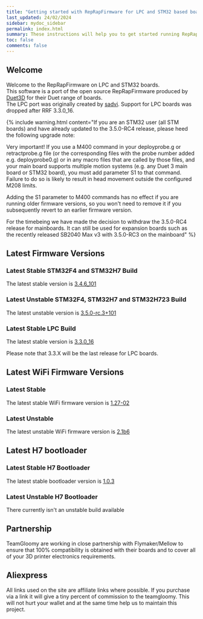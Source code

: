 ```yaml
---
title: "Getting started with RepRapFirmware for LPC and STM32 based boards"
last_updated: 24/02/2024
sidebar: mydoc_sidebar
permalink: index.html
summary: These instructions will help you to get started running RepRapFirmware on your LPC or STM32 based 3D printer board
toc: false
comments: false
---
```


## Welcome

Welcome to the RepRapFirmware on LPC and STM32 boards.  
This software is a port of the open source RepRapFirmware produced by [Duet3D](http://www.duet3d.com) for their Duet range of boards.  
The LPC port was originally created by [sadvi](https://github.com/sdavi). Support for LPC boards was dropped after RRF 3.3.0_16.  

{% include warning.html content="If you are an STM32 user (all STM boards) and have already updated to the 3.5.0-RC4 release, please heed the following upgrade note:

Very important! If you use a M400 command in your deployprobe.g or retractprobe.g file (or the corresponding files with the probe number added e.g. deployprobe0.g) or in any macro files that are called by those files, and your main board supports multiple motion systems (e.g. any Duet 3 main board or STM32 board), you must add parameter S1 to that command. Failure to do so is likely to result in head movement outside the configured M208 limits.

Adding the S1 parameter to M400 commands has no effect if you are running older firmware versions, so you won't need to remove it if you subsequently revert to an earlier firmware version.

For the timebeing we have made the decision to withdraw the 3.5.0-RC4 release for mainboards. It can still be used for expansion boards such as the recently released SB2040 Max v3 with 3.5.0-RC3 on the mainboard" %}

## Latest Firmware Versions

### Latest Stable STM32F4 and STM32H7 Build

The latest stable version is [3.4.6_101](https://github.com/gloomyandy/RepRapFirmware/releases/tag/v3.4.6_101)

### Latest Unstable STM32F4, STM32H7 and STM32H723 Build

The latest unstable version is [3.5.0-rc.3+101](https://github.com/gloomyandy/RepRapFirmware/releases/tag/v3.5.0-rc.3%2B101)

### Latest Stable LPC Build

The latest stable version is [3.3.0_16](https://github.com/gloomyandy/RepRapFirmware/releases/tag/v3.3.0_16)

Please note that 3.3.X will be the last release for LPC boards.

## Latest WiFi Firmware Versions

### Latest Stable

The latest stable WiFi firmware version is [1.27-02](https://github.com/gloomyandy/DuetWiFiSocketServer/releases/tag/v1.27-02)

### Latest Unstable

The latest unstable WiFi firmware version is [2.1b6](https://github.com/gloomyandy/RepRapFirmware/releases/tag/v3.5.0-rc.3%2B101)

## Latest H7 bootloader

### Latest Stable H7 Bootloader

The latest stable bootloader version is [1.0.3](https://github.com/gloomyandy/IAP/releases/tag/IAP_1.0.3)

### Latest Unstable H7 Bootloader

There currently isn't an unstable build available

## Partnership

TeamGloomy are working in close partnership with Flymaker/Mellow to ensure that 100% compatibility is obtained with their boards and to cover all of your 3D printer electronics requirements.  

## Aliexpress

All links used on the site are affiliate links where possible. If you purchase via a link it will give a tiny percent of commission to the teamgloomy. This will not hurt your wallet and at the same time help us to maintain this project.
